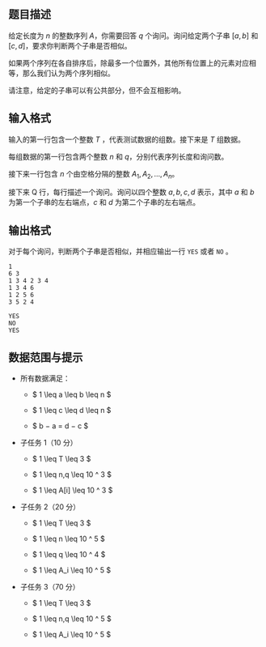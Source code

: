 ## 题目描述

给定长度为 $n$ 的整数序列 $A$，你需要回答 $q$ 个询问。询问给定两个子串 $[a, b]$ 和 $[c, d]$，要求你判断两个子串是否相似。  

如果两个序列在各自排序后，除最多一个位置外，其他所有位置上的元素对应相等，那么我们认为两个序列相似。    

请注意，给定的子串可以有公共部分，但不会互相影响。

## 输入格式

输入的第一行包含一个整数 $T$ ，代表测试数据的组数。接下来是 $T$ 组数据。  
每组数据的第一行包含两个整数 $n$ 和 $q$，分别代表序列长度和询问数。  
接下来一行包含 $n$ 个由空格分隔的整数 $A_1, A_2, \dots , A_n$。    
接下来 Q 行，每行描述一个询问。询问以四个整数 $a, b, c, d$ 表示，其中 $a$ 和 $b$ 为第一个子串的左右端点，$c$ 和 $d$ 为第二个子串的左右端点。

## 输出格式

对于每个询问，判断两个子串是否相似，并相应输出一行 `YES` 或者 `NO` 。

```input1
1
6 3
1 3 4 2 3 4
1 3 4 6
1 2 5 6
3 5 2 4
```

```output1
YES
NO
YES
```

## 数据范围与提示

- 所有数据满足：  
    * $ 1 \leq a \leq b \leq n $
    * $ 1 \leq c \leq d \leq n $
    * $ b − a = d − c $


- 子任务 1（10 分）
    * $ 1 \leq T \leq 3 $
    * $ 1 \leq  n,q \leq 10 ^ 3 $
    * $ 1 \leq  A[i] \leq 10 ^ 3 $


- 子任务 2（20 分）
    * $ 1 \leq T \leq 3 $
    * $ 1 \leq  n \leq 10 ^ 5 $
    * $ 1 \leq  q \leq 10 ^ 4 $
    * $ 1 \leq  A_i \leq 10 ^ 5 $


- 子任务 3（70 分）
    * $ 1 \leq T \leq 3 $
    * $ 1 \leq  n,q \leq 10 ^ 5 $
    * $ 1 \leq  A_i \leq 10 ^ 5 $


